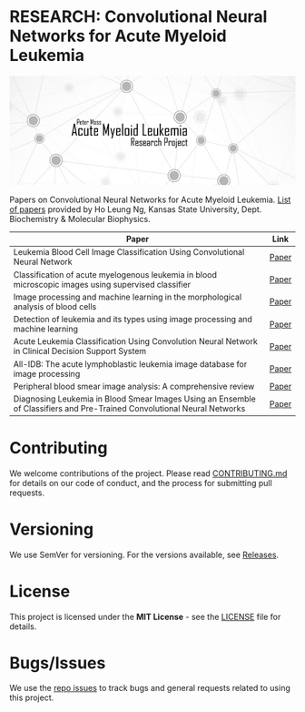 # RESEARCH: Convolutional Neural Networks for Acute Myeloid Leukemia
![RESEARCH: Convolutional Neural Networks for Acute Myeloid Leukemia](../Media/Images/Banner-Social.jpg)

Papers on Convolutional Neural Networks for Acute Myeloid Leukemia. [List of papers](https://github.com/AMLResearchProject/AML-Classifiers/blob/master/Papers/CNN-AML-Papers.md "List of papers") provided by Ho Leung Ng, Kansas State University, Dept. Biochemistry & Molecular Biophysics.

| Paper  | Link | 
| ------------- | ------------- |
|  Leukemia Blood Cell Image Classification Using Convolutional Neural Network |  [Paper](https://www.zotero.org/groups/2241402/acute_myeloid_leukemia/items/itemKey/9PAG39NJ "Paper") |
|  Classification of acute myelogenous leukemia in blood microscopic images using supervised classifier |  [Paper](https://www.zotero.org/groups/2241402/acute_myeloid_leukemia/items/itemKey/9XX3M296 "Paper") |
|  Image processing and machine learning in the morphological analysis of blood cells |  [Paper](https://www.zotero.org/groups/2241402/acute_myeloid_leukemia/items/itemKey/D9GAQJBC "Paper") |
|  Detection of leukemia and its types using image processing and machine learning |  [Paper](https://www.zotero.org/groups/2241402/acute_myeloid_leukemia/items/itemKey/KPE7L22C "Paper") |
|  Acute Leukemia Classification Using Convolution Neural Network in Clinical Decision Support System |  [Paper](https://www.zotero.org/groups/2241402/acute_myeloid_leukemia/items/itemKey/LRXMVLNR "Paper") |
|  All-IDB: The acute lymphoblastic leukemia image database for image processing |  [Paper](https://www.zotero.org/groups/2241402/acute_myeloid_leukemia/items/itemKey/3IKQRUG2 "Paper") |
|  Peripheral blood smear image analysis: A comprehensive review |  [Paper](https://www.zotero.org/groups/2241402/acute_myeloid_leukemia/items/itemKey/PIXSIA2K "Paper") |
|  Diagnosing Leukemia in Blood Smear Images Using an Ensemble of Classifiers and Pre-Trained Convolutional Neural Networks |  [Paper](https://www.zotero.org/groups/2241402/acute_myeloid_leukemia/items/itemKey/35IIRLBU "Paper") |

# Contributing
We welcome contributions of the project. Please read [CONTRIBUTING.md](https://github.com/AMLResearchProject/AML-Project-Research/blob/master/CONTRIBUTING.md "CONTRIBUTING.md") for details on our code of conduct, and the process for submitting pull requests.

# Versioning
We use SemVer for versioning. For the versions available, see [Releases](https://github.com/AMLResearchProject/AML-Project-Research/releases "Releases").

# License
This project is licensed under the **MIT License** - see the [LICENSE](https://github.com/AMLResearchProject/AML-Project-Research/blob/master/LICENSE "LICENSE") file for details.

# Bugs/Issues
We use the [repo issues](https://github.com/AMLResearchProject/AML-Project-Research/issues "repo issues") to track bugs and general requests related to using this project. 
